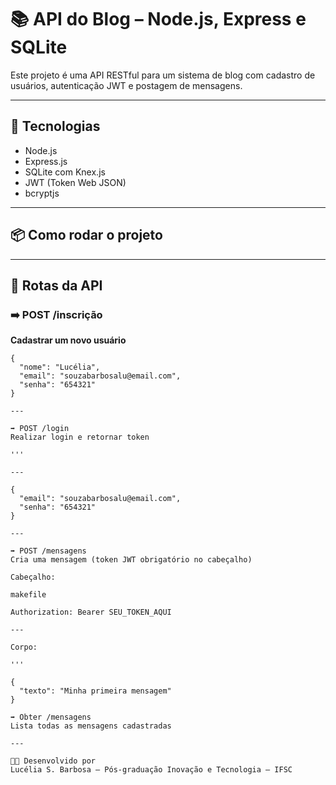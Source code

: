 # 📚 API do Blog – Node.js, Express e SQLite

Este projeto é uma API RESTful para um sistema de blog com cadastro de usuários, autenticação JWT e postagem de mensagens.

---

## 🚀 Tecnologias

- Node.js
- Express.js
- SQLite com Knex.js
- JWT (Token Web JSON)
- bcryptjs

---

## 📦 Como rodar o projeto

---

## 🔐 Rotas da API

### ➡️ POST /inscrição  
**Cadastrar um novo usuário**  

```
{
  "nome": "Lucélia",
  "email": "souzabarbosalu@email.com",
  "senha": "654321"
}

---

➡️ POST /login
Realizar login e retornar token

'''

---

{
  "email": "souzabarbosalu@email.com",
  "senha": "654321"
}

---

➡️ POST /mensagens
Cria uma mensagem (token JWT obrigatório no cabeçalho)

Cabeçalho:

makefile

Authorization: Bearer SEU_TOKEN_AQUI

---

Corpo:

'''

{
  "texto": "Minha primeira mensagem"
}

➡️ Obter /mensagens
Lista todas as mensagens cadastradas

--- 

🧑‍🏫 Desenvolvido por
Lucélia S. Barbosa – Pós-graduação Inovação e Tecnologia – IFSC
